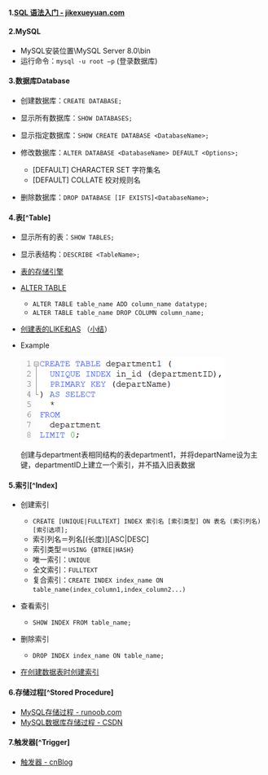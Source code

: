 #### 1.[SQL 语法入门 - jikexueyuan.com](http://wiki.jikexueyuan.com/project/sql/rdbms-concepts.html)

#### 2.MySQL

- MySQL安装位置\MySQL Server 8.0\bin
- 运行命令：`mysql -u root –p` (登录数据库)

#### 3.数据库Database

- 创建数据库：`CREATE DATABASE;`

- 显示所有数据库：`SHOW DATABASES;`

- 显示指定数据库：`SHOW CREATE DATABASE <DatabaseName>;`

- 修改数据库：`ALTER DATABASE <DatabaseName> DEFAULT <Options>;`

  - [DEFAULT] CHARACTER SET 字符集名
  - [DEFAULT] COLLATE 校对规则名

- 删除数据库：`DROP DATABASE [IF EXISTS]<DatabaseName>;`

#### 4.表[^Table]

- 显示所有的表：`SHOW TABLES;`

- 显示表结构：`DESCRIBE <TableName>;`

- [表的存储引擎](https://blog.csdn.net/wyzxg/article/details/7412969)

- [ALTER TABLE](https://www.runoob.com/sql/sql-alter.html)

  - `ALTER TABLE table_name ADD column_name datatype;`
  - `ALTER TABLE table_name DROP COLUMN column_name;`

- [创建表的LIKE和AS](https://blog.csdn.net/leshami/article/details/46800847) （[小结](https://blog.csdn.net/risingsun001/article/details/23449241)）

- Example

  ![](./20200108111632.png)

  创建与department表相同结构的表department1，并将departName设为主键，departmentID上建立一个索引，并不插入旧表数据

#### 5.索引[^Index]

- 创建索引

  - `CREATE [UNIQUE|FULLTEXT] INDEX 索引名 [索引类型] ON 表名 (索引列名) [索引选项];`
  - 索引列名＝列名[(长度)][ASC|DESC]
  - 索引类型＝`USING {BTREE|HASH}`
  - 唯一索引：`UNIQUE`
  - 全文索引：`FULLTEXT`
  - 复合索引：`CREATE INDEX index_name ON table_name(index_column1,index_column2...)`

- 查看索引

  - `SHOW INDEX FROM table_name;`

- 删除索引

  - `DROP INDEX index_name ON table_name;`

- [在创建数据表时创建索引](https://blog.csdn.net/qq_41573234/article/details/80250279)

#### 6.存储过程[^Stored Procedure]

- [MySQL存储过程 - runoob.com](https://www.runoob.com/w3cnote/mysql-stored-procedure.html)
- [MySQL数据库存储过程 - CSDN](https://blog.csdn.net/moxigandashu/article/details/64616135)

#### 7.触发器[^Trigger]

- [触发器 - cnBlog](https://www.cnblogs.com/CraryPrimitiveMan/p/4206942.html)